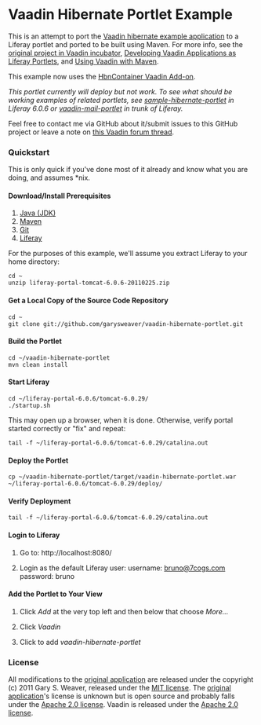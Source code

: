 Vaadin Hibernate Portlet Example
=====

This is an attempt to port the [Vaadin hibernate example application][vhbn] to a Liferay portlet and ported to be built using Maven. For more info, see the [original project in Vaadin incubator][vhbn], [Developing Vaadin Applications as Liferay Portlets][vplt], and [Using Vaadin with Maven][vmvn].

This example now uses the [HbnContainer Vaadin Add-on][hbnpl]. 

*This portlet currently will deploy but not work. To see what should be working examples of related portlets, see [sample-hibernate-portlet][hplt606] in Liferay 6.0.6 or [vaadin-mail-portlet][vpltsrc] in trunk of Liferay.*

Feel free to contact me via GitHub about it/submit issues to this GitHub project or leave a note on [this Vaadin forum thread][forumthread].

### Quickstart

This is only quick if you've done most of it already and know what you are doing, and assumes *nix.

#### Download/Install Prerequisites

1. [Java (JDK)][java]
2. [Maven][maven]
3. [Git][git]
4. [Liferay][liferay]

For the purposes of this example, we'll assume you extract Liferay to your home directory:

    cd ~
    unzip liferay-portal-tomcat-6.0.6-20110225.zip 

#### Get a Local Copy of the Source Code Repository

    cd ~
    git clone git://github.com/garysweaver/vaadin-hibernate-portlet.git

#### Build the Portlet

    cd ~/vaadin-hibernate-portlet
    mvn clean install

#### Start Liferay

    cd ~/liferay-portal-6.0.6/tomcat-6.0.29/
    ./startup.sh
    
This may open up a browser, when it is done. Otherwise, verify portal started correctly or "fix" and repeat:

    tail -f ~/liferay-portal-6.0.6/tomcat-6.0.29/catalina.out

#### Deploy the Portlet

    cp ~/vaadin-hibernate-portlet/target/vaadin-hibernate-portlet.war ~/liferay-portal-6.0.6/tomcat-6.0.29/deploy/
    
#### Verify Deployment

    tail -f ~/liferay-portal-6.0.6/tomcat-6.0.29/catalina.out

#### Login to Liferay

1. Go to: http://localhost:8080/

2. Login as the default Liferay user: username: bruno@7cogs.com password: bruno

#### Add the Portlet to Your View

1. Click *Add* at the very top left and then below that choose *More...*

2. Click *Vaadin*

3. Click to add *vaadin-hibernate-portlet*

### License

All modifications to the [original application][vhbn] are released under the copyright (c) 2011 Gary S. Weaver, released under the [MIT license][lic]. The [original application][vhbn]'s license is unknown but is open source and probably falls under the [Apache 2.0 license][apache]. Vaadin is released under the [Apache 2.0 license][apache]. 

[vhbn]: http://dev.vaadin.com/svn/incubator/hbncontainer/
[vplt]: http://www.liferay.com/web/guest/community/wiki/-/wiki/Main/Developing+Vaadin+Applications+as+Liferay+Portlets
[vmvn]: http://vaadin.com/wiki/-/wiki/Main/Using%20Vaadin%20with%20Maven
[hbnpl]: http://vaadin.com/directory/-/directory/addon/hbncontainer
[lic]: http://github.com/garysweaver/vaadin-hibernate-portlet/blob/master/LICENSE
[apache]: http://www.apache.org/licenses/LICENSE-2.0
[forumthread]: http://vaadin.com/forum/-/message_boards/view_message/442390
[git]: http://git-scm.com/
[java]: http://www.oracle.com/technetwork/java/javase/downloads/index.html
[maven]: http://maven.apache.org/
[liferay]: http://www.liferay.com/downloads/liferay-portal/available-releases
[hplt606]: http://svn.liferay.com/repos/public/plugins/branches/6.0.6/portlets/sample-hibernate-portlet/
[vpltsrc]: http://svn.liferay.com/repos/public/plugins/trunk/portlets/vaadin-mail-portlet/